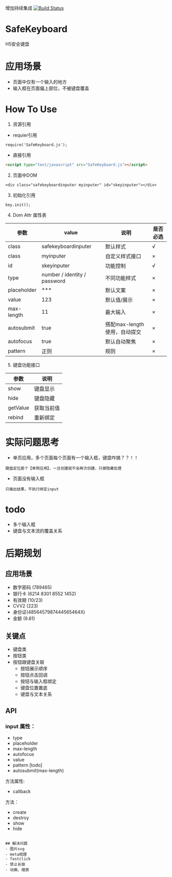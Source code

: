 增加持续集成 [![Build Status](https://travis-ci.org/kevinyan/SafeKeyboard.png?branch=master)](https://travis-ci.org/kevinyan/SafeKeyboard)

# SafeKeyboard
H5安全键盘

# 应用场景
- 页面中仅有一个输入的地方
- 输入框在页面偏上部位，不被键盘覆盖


# How To Use

1. 资源引用

- requier引用
```
require('SafeKeyboard.js');

```

- 直接引用
``` html    
<script type="text/javascript" src="SafeKeyboard.js"></script>
```

2. 页面中DOM

```
<div class="safekeyboardinputer myinputer" id="skeyinputer"></div>
```
3. 初始化引用
```
key.init();

```


4. Dom Attr 属性表

参数 | value | 说明 | 是否必选
---|--- |--- |--- |
class | safekeyboardinputer | 默认样式 | √
class | myinputer | 自定义样式接口 | ×
id | skeyinputer | 功能控制 | √
type | number / identity / password | 不同功能样式 | ×
placeholder | *** | 默认文案 | × 
value | 123 | 默认值/展示 | ×
max-length | 11 | 最大输入 | ×
autosubmit | true | 搭配max-length使用，自动提交 | ×
autofocus | true | 默认自动聚焦 | ×
pattern | 正则 | 规则 | ×

5. 键盘功能接口
 
参数 | 说明 
---|--- 
show |  键盘显示
hide | 键盘隐藏
getValue | 获取当前值
rebind | 重新绑定


# 实际问题思考
- 单页应用，多个页面每个页面有一个输入框，键盘咋搞？？！！
```
键盘定位是个【单例应用】，一旦创建就不会再次创建，只做隐藏处理

```

- 页面没有输入框
```
只输出结果，不执行绑定input

```


# todo
- 多个输入框
- 键盘与文本流的覆盖关系








# 后期规划 

## 应用场景
- 数字密码 (789465)
- 银行卡 (6214 8301 8552 1452)
- 有效期 (10/23)
- CVV2 (223)
- 身份证(4856457987444565464X)
- 金额 (9.81)

## 关键点
- 键盘类
- 按钮类
- 按钮跟键盘关联
	- 按钮展示顺序
	- 按钮点击回调
	- 按钮与输入框绑定
	- 键盘位置置底
	- 键盘与文本关系

## API

### input 属性：
- type 
- placeholder
- max-length
- autofocus
- value
- pattern [todo]
- autosubmit(max-length)


方法属性:
- callback


方法：
- create
- destroy
- show
- hide

```

## 解决问题
- 图片svg
- meta梳理
- fastclick
- 禁止长按
- 动画、缩放
